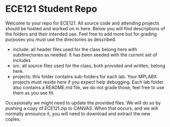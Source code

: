 # ECE121 Student Repo  

Welcome to your repo for ECE121. All source code and attending projects should be hosted and worked on in here.
Below you will find descriptions of the folders and their intended use. Feel free to add more but for grading purposes
you must use the directories as described.


*  include: all header files used for the class belong here with subdirectories as needed. It has been seeded with the
current set of includes
*  src: all source files used for the class, both provided and written, belong here. 
*  projects: this folder contains sub-folders for each lab. Your MPLABX projects must reside here if you expect help 
debugging.
Each lab folder also contains a README.md file, we do not grade those, feel free to use them as you see fit.


Occasionally we might need to update the provided files. We will do so by pushing a copy of ECE121.zip to CANVAS.
When that occurs, and we will normally announce it, you will need to download and extract the new copies.